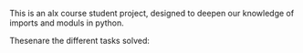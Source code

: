 This is an alx course student project, designed to deepen our knowledge of imports and moduls in python.

Thesenare the different tasks solved:

